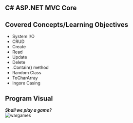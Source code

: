 ## C# ASP.NET MVC Core

## Covered Concepts/Learning Objectives
* System I/O
* CRUD
* Create
* Read
* Update
* Delete
* .Contain() method
* Random Class
* ToCharArray
* Ingore Casing 

## Program Visual
***Shall we play a game?***<br/>
![wargames](https://user-images.githubusercontent.com/39015829/46924215-1d391a80-cfd7-11e8-8134-c8e7d70961b3.jpg)

